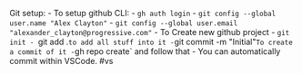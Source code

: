 Git setup:
	- To setup github CLI:
		- `gh auth login`
		- `git config --global user.name "Alex Clayton"`
		- `git config --global user.email "alexander_clayton@progressive.com"`
	- To Create new github project
		- `git init
		- `git add .` to add all stuff into it
		- `git commit -m "Initial"` To create a commit of it
		- `gh repo create` and follow that
	- You can automatically commit within VSCode. #vs